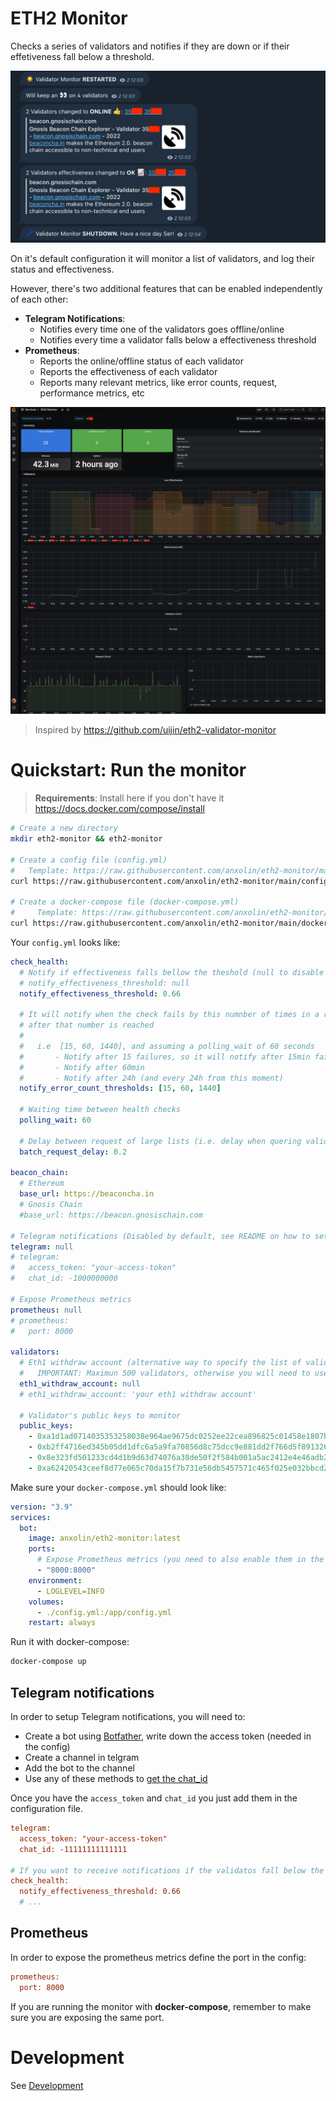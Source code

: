 # ETH2 Monitor
Checks a series of validators and notifies if they are down or if their effetiveness fall below a threshold.

<p align="center">
  <img src="assets/telegram.png" />
</p>

On it's default configuration it will monitor a list of validators, and log their status and effectiveness. 

However, there's two additional features that can be enabled independently of each other:
* **Telegram Notifications**: 
  * Notifies every time one of the validators goes offline/online
  * Notifies every time a validator falls below a effectiveness threshold
* **Prometheus**:
  * Reports the online/offline status of each validator
  * Reports the effectiveness of each validator
  * Reports many relevant metrics, like error counts, request, performance metrics, etc


<p align="center">
  <img src="assets/grafana.png" />
</p>

> Inspired by https://github.com/uijin/eth2-validator-monitor

# Quickstart: Run the monitor

> **Requirements**: Install here if you don't have it https://docs.docker.com/compose/install

```bash
# Create a new directory
mkdir eth2-monitor && eth2-monitor

# Create a config file (config.yml)
#   Template: https://raw.githubusercontent.com/anxolin/eth2-monitor/main/config-example.yml
curl https://raw.githubusercontent.com/anxolin/eth2-monitor/main/config-example.yml > config.yml

# Create a docker-compose file (docker-compose.yml)
#     Template: https://raw.githubusercontent.com/anxolin/eth2-monitor/main/docker-compose-example.yml
curl https://raw.githubusercontent.com/anxolin/eth2-monitor/main/docker-compose-example.yml > docker-compose.yml
```

Your `config.yml` looks like:

```yaml
check_health:
  # Notify if effectiveness falls bellow the theshold (null to disable effectiveness notifications)
  # notify_effectiveness_threshold: null
  notify_effectiveness_threshold: 0.66

  # It will notify when the check fails by this numnber of times in a row. The highest will define the periodicity 
  # after that number is reached
  #
  #   i.e  [15, 60, 1440], and assuming a polling_wait of 60 seconds
  #       - Notify after 15 failures, so it will notify after 15min failing
  #       - Notify after 60min
  #       - Notify after 24h (and every 24h from this moment)
  notify_error_count_thresholds: [15, 60, 1440]

  # Waiting time between health checks
  polling_wait: 60

  # Delay between request of large lists (i.e. delay when quering validator states in batches)
  batch_request_delay: 0.2
  
beacon_chain:
  # Ethereum
  base_url: https://beaconcha.in
  # Gnosis Chain
  #base_url: https://beacon.gnosischain.com

# Telegram notifications (Disabled by default, see README on how to set it up)
telegram: null
# telegram:
#   access_token: "your-access-token"
#   chat_id: -1000000000

# Expose Prometheus metrics
prometheus: null
# prometheus:
#   port: 8000

validators:
  # Eth1 withdraw account (alternative way to specify the list of validators)
  #   IMPORTANT: Maximun 500 validators, otherwise you will need to use "public_keys"
  eth1_withdraw_account: null
  # eth1_withdraw_account: 'your eth1 withdraw account'

  # Validator's public keys to monitor
  public_keys:
    - 0xa1d1ad0714035353258038e964ae9675dc0252ee22cea896825c01458e1807bfad2f9969338798548d9858a571f7425c
    - 0xb2ff4716ed345b05dd1dfc6a5a9fa70856d8c75dcc9e881dd2f766d5f891326f0d10e96f3a444ce6c912b69c22c6754d
    - 0x8e323fd501233cd4d1b9d63d74076a38de50f2f584b001a5ac2412e4e46adb26d2fb2a6041e7e8c57cd4df0916729219
    - 0xa62420543ceef8d77e065c70da15f7b731e56db5457571c465f025e032bbcd263a0990c8749b4ca6ff20d77004454b51  
```

Make sure your `docker-compose.yml` should look like:

```yml
version: "3.9"
services:
  bot:
    image: anxolin/eth2-monitor:latest
    ports:
      # Expose Prometheus metrics (you need to also enable them in the config)
      - "8000:8000"
    environment:
      - LOGLEVEL=INFO
    volumes:
      - ./config.yml:/app/config.yml
    restart: always
```


Run it with docker-compose:

```bash
docker-compose up
```

## Telegram notifications
In order to setup Telegram notifications, you will need to:
- Create a bot using [Botfather](https://core.telegram.org/bots#3-how-do-i-create-a-bot), write down the access token (needed in the config)
- Create a channel in telgram
- Add the bot to the channel
- Use any of these methods to [get the chat_id](https://stackoverflow.com/questions/32423837/telegram-bot-how-to-get-a-group-chat-id)

Once you have the `access_token` and `chat_id` you just add them in the configuration file.

```ini
telegram:
  access_token: "your-access-token"
  chat_id: -11111111111111

# If you want to receive notifications if the validatos fall below the threshold
check_health:  
  notify_effectiveness_threshold: 0.66
  # ...
```

## Prometheus
In order to expose the prometheus metrics define the port in the config:

```ini
prometheus:
  port: 8000
```

If you are running the monitor with **docker-compose**, remember to make sure you are exposing the same port.


# Development
See [Development](./development.md)